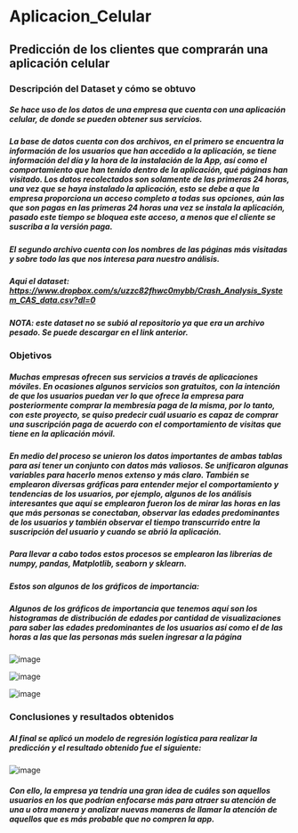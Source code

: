 # Aplicacion_Celular
## Predicción de los clientes que comprarán una aplicación celular 

### Descripción del Dataset y cómo se obtuvo
##### Se hace uso de los datos de una empresa que cuenta con una aplicación celular, de donde se pueden obtener sus servicios. 
##### La base de datos cuenta con dos archivos, en el primero se encuentra la información de los usuarios que han accedido a la aplicación, se tiene información del día y la hora de la instalación de la App, así como el comportamiento que han tenido dentro de la aplicación, qué páginas han visitado. Los datos recolectados son solamente de las primeras 24 horas, una vez que se haya instalado la aplicación, esto se debe a que la empresa proporciona un acceso completo a todas sus opciones, aún las que son pagas en las primeras 24 horas una vez se instala la aplicación, pasado este tiempo se bloquea este acceso, a menos que el cliente se suscriba a la versión paga.
##### El segundo archivo cuenta con los nombres de las páginas más visitadas y sobre todo las que nos interesa para nuestro análisis. 


##### Aqui el dataset: https://www.dropbox.com/s/uzzc82fhwc0mybb/Crash_Analysis_System_CAS_data.csv?dl=0

##### NOTA: este dataset no se subió al repositorio ya que era un archivo pesado. Se puede descargar en el link anterior.

### Objetivos
##### Muchas empresas ofrecen sus servicios a través de aplicaciones móviles. En ocasiones algunos servicios son gratuitos, con la intención de que los usuarios puedan ver lo que ofrece la empresa para posteriormente comprar la membresía paga de la misma, por lo tanto, con este proyecto, se quiso predecir cuál usuario es capaz de comprar una suscripción paga de acuerdo con el comportamiento de visitas que tiene en la aplicación móvil.
##### En medio del proceso se unieron los datos importantes de ambas tablas para así tener un conjunto con datos más valiosos. Se unificaron algunas variables para hacerlo menos extenso y más claro. También se emplearon diversas gráficas para entender mejor el comportamiento y tendencias de los usuarios, por ejemplo, algunos de los análisis interesantes que aquí se emplearon fueron los de mirar las horas en las que más personas se conectaban, observar las edades predominantes de los usuarios y también observar el tiempo transcurrido entre la suscripción del usuario y cuando se abrió la aplicación. 
##### Para llevar a cabo todos estos procesos se emplearon las librerías de numpy, pandas, Matplotlib, seaborn y sklearn.


##### Estos son algunos de los gráficos de importancia:

##### Algunos de los gráficos de importancia que tenemos aquí son los histogramas de distribución de edades por cantidad de visualizaciones para saber las edades predominantes de los usuarios así como el de las horas a las que las personas más suelen ingresar a la página

![image](https://user-images.githubusercontent.com/43154438/118187587-c4d38f00-b404-11eb-837c-1cbfe0f1d5d5.png)

![image](https://user-images.githubusercontent.com/43154438/118187597-c7ce7f80-b404-11eb-91ed-0f785950c256.png)

![image](https://user-images.githubusercontent.com/43154438/118187610-cbfa9d00-b404-11eb-823b-98c9bbc39941.png)


### Conclusiones y resultados obtenidos
##### Al final se aplicó un modelo de regresión logística para realizar la predicción y el resultado obtenido fue el siguiente:

![image](https://user-images.githubusercontent.com/43154438/118187655-d74dc880-b404-11eb-8b48-95bf197c1677.png)

##### Con ello, la empresa ya tendría una gran idea de cuáles son aquellos usuarios en los que podrían enfocarse más para atraer su atención de una u otra manera y analizar nuevas maneras de llamar la atención de aquellos que es más probable que no compren la app. 


